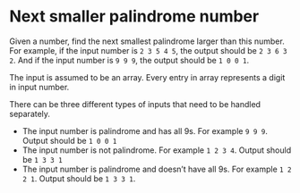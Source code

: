 # Next smaller palindrome number

Given a number, find the next smallest palindrome larger than this number. For example, if the input number is `2 3 5 4 5`, the output should be `2 3 6 3 2`. And if the input number is `9 9 9`, the output should be `1 0 0 1`.

The input is assumed to be an array. Every entry in array represents a digit in input number.

There can be three different types of inputs that need to be handled separately. 

- The input number is palindrome and has all 9s. For example `9 9 9`. Output should be `1 0 0 1` 
- The input number is not palindrome. For example `1 2 3 4`. Output should be `1 3 3 1`
- The input number is palindrome and doesn’t have all 9s. For example `1 2 2 1`. Output should be `1 3 3 1`.